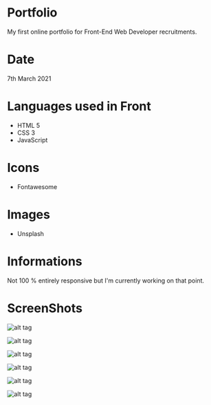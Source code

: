 # Portfolio
My first online portfolio for Front-End Web Developer recruitments.

# Date
7th March 2021

# Languages used in Front
- HTML 5
- CSS 3
- JavaScript 

# Icons
- Fontawesome

# Images
- Unsplash

# Informations
Not 100 % entirely responsive but I'm currently working on that point.

# ScreenShots

![alt tag](https://user-images.githubusercontent.com/73991398/110929235-0a51de00-8328-11eb-94d1-fc720fa61839.PNG)

![alt tag](https://user-images.githubusercontent.com/73991398/110929224-07ef8400-8328-11eb-9f02-2b32bafc4ea6.PNG)

![alt tag](https://user-images.githubusercontent.com/73991398/110929228-08881a80-8328-11eb-9a3d-55e5c5e7bee9.PNG)

![alt tag](https://user-images.githubusercontent.com/73991398/110929230-0920b100-8328-11eb-868b-9271ac3e794d.PNG)

![alt tag](https://user-images.githubusercontent.com/73991398/110929232-09b94780-8328-11eb-86dc-e6e0f064152e.PNG)

![alt tag](https://user-images.githubusercontent.com/73991398/110929234-09b94780-8328-11eb-9cc9-5be7707f177e.PNG)
